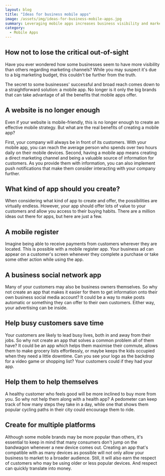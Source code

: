 ```yaml
---
layout: blog
title: "Ideas for business mobile apps"
image: /assets/img/ideas-for-business-mobile-apps.jpg
summary: Leveraging mobile apps increases business visibility and marketing reach, offering direct customer engagement, diverse functionalities, and cross-platform compatibility for broader audience appeal and increased respect.
category:
  - Mobile Apps
---
```


## How not to lose the critical out-of-sight
Have you ever wondered how some businesses seem to have more visibility than others regarding marketing channels? While you may suspect it's due to a big marketing budget, this couldn't be further from the truth.

The secret to some businesses' successful and broad reach comes down to a straightforward solution: a mobile app. No longer is it only the big brands that can take advantage of all the benefits that mobile apps offer.

## A website is no longer enough
Even if your website is mobile-friendly, this is no longer enough to create an effective mobile strategy. But what are the real benefits of creating a mobile app?

First, your company will always be in front of its customers. With your mobile app, you can reach the average person who spends over two hours daily on their mobile devices. Second, having a mobile app means creating a direct marketing channel and being a valuable source of information for customers. As you provide them with information, you can also implement push notifications that make them consider interacting with your company further.

## What kind of app should you create?
When considering what kind of app to create and offer, the possibilities are virtually endless. However, your app should offer lots of value to your customers and allow you access to their buying habits. There are a million ideas out there for apps, but here are just a few.

## A mobile register
Imagine being able to receive payments from customers wherever they are located. This is possible with a mobile register app. Your business ad can appear on a
customer's screen whenever they complete a purchase or take some other action while using the app.

## A business social network app
Many of your customers may also be business owners themselves. So why not create an app that makes it easier for them to get information onto their own business social media account? It could be a way to make posts automatic or something they can offer to their own customers. Either way, your advertising can be inside.

## Help busy customers save time
Your customers are likely to lead busy lives, both in and away from their jobs. So why not create an app that solves a common problem all of them have? It could be an app which helps them maximise their commute, allows them to make grocery lists effortlessly, or maybe keeps the kids occupied when they need a little downtime. Can you see your logo as the backdrop for a video game or shopping list? Your customers could if they had your app.

## Help them to help themselves
A healthy customer who feels good will be more inclined to buy more from you. So why not help them along with a health app? A pedometer can keep track of how many steps they take in a day, while one that shows them popular cycling paths in their city could encourage them to ride.

## Create for multiple platforms
Although some mobile brands may be more popular than others, it's essential to keep in mind that many consumers don't jump on the bandwagon whenever a new device comes out. Creating an app that's compatible with as many devices as possible will not only allow your business to market to a broader audience. Still, it will also earn the respect of customers who may be using older or less popular devices. And respect can quickly translate into money.
